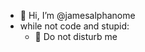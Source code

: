 - 👋 Hi, I’m @jamesalphanome
- while not code and stupid:
  - 👀 Do not disturb me

<!---
jamesalphanome/jamesalphanome is a ✨ special ✨ repository because its `README.md` (this file) appears on your GitHub profile.
You can click the Preview link to take a look at your changes.
--->
